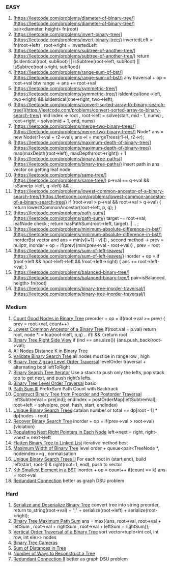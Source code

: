### EASY
1. [https://leetcode.com/problems/diameter-of-binary-tree/](https://leetcode.com/problems/diameter-of-binary-tree/) pair<diameter, height> fn(root)
2. [https://leetcode.com/problems/invert-binary-tree/](https://leetcode.com/problems/invert-binary-tree/) invertedLeft = fn(root->left) , root->right = invertedLeft
3. [https://leetcode.com/problems/subtree-of-another-tree/](https://leetcode.com/problems/subtree-of-another-tree/) return (isIdentical(root, subRoot) || isSubtree(root->left, subRoot) || isSubtree(root->right, subRoot))
4. [https://leetcode.com/problems/range-sum-of-bst/](https://leetcode.com/problems/range-sum-of-bst/) any traversal + op = root->val btw range -> ans += root->val
5. [https://leetcode.com/problems/symmetric-tree/](https://leetcode.com/problems/symmetric-tree/) isIdentical(one->left, two->right) && isIdentical(one->right, two->left);
6. [https://leetcode.com/problems/convert-sorted-array-to-binary-search-tree/](https://leetcode.com/problems/convert-sorted-array-to-binary-search-tree/) mid index => root , root->left = solve(start, mid - 1, nums) , root->right = solve(mid + 1, end, nums)
7. [https://leetcode.com/problems/merge-two-binary-trees/](https://leetcode.com/problems/merge-two-binary-trees/) Node* ans = new Node(r1->val + r2->val);
        ans->l = mergeTrees(r1->l, r2->r);
8. [https://leetcode.com/problems/maximum-depth-of-binary-tree/](https://leetcode.com/problems/maximum-depth-of-binary-tree/) max(maxDepth(root->left), maxDepth(root->right)) + 1
9. [https://leetcode.com/problems/binary-tree-paths/](https://leetcode.com/problems/binary-tree-paths/) insert path in ans vector on getting leaf node 
10. [https://leetcode.com/problems/same-tree/](https://leetcode.com/problems/same-tree/) p->val == q->val && isSame(p->left, q->left) && ..
11. [https://leetcode.com/problems/lowest-common-ancestor-of-a-binary-search-tree/](https://leetcode.com/problems/lowest-common-ancestor-of-a-binary-search-tree/) if (root->val > p->val && root->val > q->val) { return lowestCommonAncestor(root->left, p, q); }
12. [https://leetcode.com/problems/path-sum/](https://leetcode.com/problems/path-sum/) target -= root->val; leafNode check ; return hasPathSum(root->left, target) || .. ;
13. [https://leetcode.com/problems/minimum-absolute-difference-in-bst/](https://leetcode.com/problems/minimum-absolute-difference-in-bst/) inorderBst vector and ans = min(v[i+1] - v[i]) , second method -> prev = nullptr, inorder + op = if(prev){min(prev->val - root->val)} , prev = root 
14. [https://leetcode.com/problems/sum-of-left-leaves/](https://leetcode.com/problems/sum-of-left-leaves/) inorder + op = if (root->left && !root->left->left && !root->left->right) { ans += root->left->val; }
15. [https://leetcode.com/problems/balanced-binary-tree/](https://leetcode.com/problems/balanced-binary-tree/)  pair<isBalanced, heigth> fn(root)
16. [https://leetcode.com/problems/binary-tree-inorder-traversal/](https://leetcode.com/problems/binary-tree-inorder-traversal/)

### Medium
1. [Count Good Nodes in Binary Tree](https://leetcode.com/problems/count-good-nodes-in-binary-tree/) preorder + op = if(root->val >= prev) { prev = root->val, count++}
2. [Lowest Common Ancestor of a Binary Tree](https://leetcode.com/problems/lowest-common-ancestor-of-a-binary-tree/) if(root.val = p.val) return root, node *l = lca(root->left, p,q) .. if(l && r)return root
3. [Binary Tree Right Side View](https://leetcode.com/problems/binary-tree-right-side-view/) if (ind == ans.size()) {ans.push_back(root->val);
4. [All Nodes Distance K in Binary Tree](https://leetcode.com/problems/all-nodes-distance-k-in-binary-tree/)
5. [Validate Binary Search Tree](https://leetcode.com/problems/validate-binary-search-tree/) all nodes must be in range low , high
6. [Binary Tree Zigzag Level Order Traversal](https://leetcode.com/problems/binary-tree-zigzag-level-order-traversal/) levelOrder traversal + alternating bool leftToRight
7. [Binary Search Tree Iterator](https://leetcode.com/problems/binary-search-tree-iterator/) Use a stack to push only the lefts, pop stack top to get next, and push right’s lefts.
8. [Binary Tree Level Order Traversal](https://leetcode.com/problems/binary-tree-level-order-traversal/) basic
9. [Path Sum III](https://leetcode.com/problems/path-sum-iii/) PrefixSum Path Count with Backtrack
10. [Construct Binary Tree from Preorder and Postorder Traversal](https://leetcode.com/problems/construct-binary-tree-from-preorder-and-postorder-traversal/)  leftSubtreeVal = pre[ind]; endIndex = postOrderMap[leftSubtreeVal]; root->left = solve(pre, post, hash, start, endIndex)
11. [Unique Binary Search Trees](https://leetcode.com/problems/unique-binary-search-trees/) catalan number or total += dp[root - 1] * dp[nodes - root]
12. [Recover Binary Search Tree](https://leetcode.com/problems/recover-binary-search-tree/) inorder + op = if(prev->val > root->val){violation}
13. [Populating Next Right Pointers in Each Node](https://leetcode.com/problems/populating-next-right-pointers-in-each-node/) left->next = right, right->next = next->left
14. [Flatten Binary Tree to Linked List](https://leetcode.com/problems/flatten-binary-tree-to-linked-list/) iterative method best
15. [Maximum Width of Binary Tree](https://leetcode.com/problems/maximum-width-of-binary-tree/) level order + queue<pair<TreeNode *, nodeindex>>q , normalisation
16. [Unique Binary Search Trees II](https://leetcode.com/problems/unique-binary-search-trees-ii/) For each root in (start,end), build left(start, root-1) & right(root+1, end), push to vector
17. [Kth Smallest Element in a BST](https://leetcode.com/problems/kth-smallest-element-in-a-bst/) inorder + op = count++ if(count == k) ans = root->val
18. [Redundant Connection](https://leetcode.com/problems/redundant-connection/) better as graph DSU problem 
 
### Hard 
1. [Serialize and Deserialize Binary Tree](https://leetcode.com/problems/serialize-and-deserialize-binary-tree/) convert tree into string preorder, return to_string(root->val) + "," + serialize(root->left) + serialize(root->right);
2. [Binary Tree Maximum Path Sum](https://leetcode.com/problems/binary-tree-maximum-path-sum/)  ans = max({ans, root->val, root->val + leftSum , root->val + rightSum , root->val + leftSum + rightSum});
3. [Vertical Order Traversal of a Binary Tree](https://leetcode.com/problems/vertical-order-traversal-of-a-binary-tree/) sort vector<tuple<int col, int row, int ele>> nodes
4. [Binary Tree Cameras](https://leetcode.com/problems/binary-tree-cameras/)
5. [Sum of Distances in Tree](https://leetcode.com/problems/sum-of-distances-in-tree/)
6. [Number of Ways to Reconstruct a Tree](https://leetcode.com/problems/number-of-ways-to-reconstruct-a-tree/)
7. [Redundant Connection II](https://leetcode.com/problems/redundant-connection-ii/) better as graph DSU problem 
